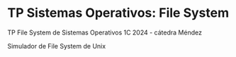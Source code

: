 # TP Sistemas Operativos: File System

TP File System de Sistemas Operativos 1C 2024 - cátedra Méndez

Simulador de File System de Unix
